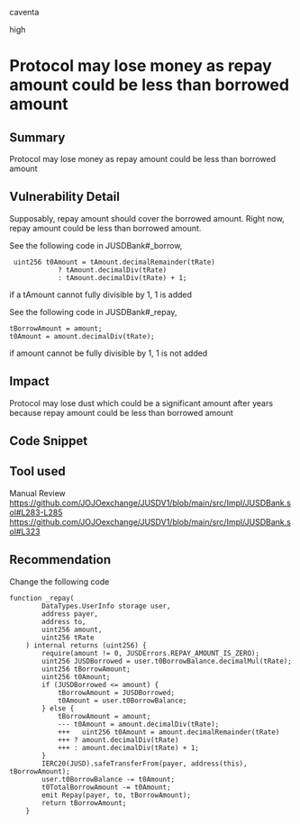 caventa

high

# Protocol may lose money as repay amount could be less than borrowed amount

## Summary
Protocol may lose money as repay amount could be less than borrowed amount

## Vulnerability Detail
Supposably, repay amount should cover the borrowed amount. Right now, repay amount could be less than borrowed amount.

See the following code in JUSDBank#_borrow,

```soildity
 uint256 t0Amount = tAmount.decimalRemainder(tRate)
            ? tAmount.decimalDiv(tRate)
            : tAmount.decimalDiv(tRate) + 1;
```

if a tAmount cannot fully divisible by 1, 1 is added

See the following code in JUSDBank#_repay,

```solidity            
tBorrowAmount = amount;
t0Amount = amount.decimalDiv(tRate); 
``` 

if amount cannot be fully divisible by 1, 1 is not added
           
## Impact
Protocol may lose dust which could be a significant amount after years because repay amount could be less than borrowed amount

## Code Snippet
## Tool used

Manual Review
https://github.com/JOJOexchange/JUSDV1/blob/main/src/Impl/JUSDBank.sol#L283-L285
https://github.com/JOJOexchange/JUSDV1/blob/main/src/Impl/JUSDBank.sol#L323

## Recommendation
Change the following code

```solidity
function _repay(
        DataTypes.UserInfo storage user,
        address payer,
        address to,
        uint256 amount,
        uint256 tRate
    ) internal returns (uint256) {
        require(amount != 0, JUSDErrors.REPAY_AMOUNT_IS_ZERO);
        uint256 JUSDBorrowed = user.t0BorrowBalance.decimalMul(tRate);
        uint256 tBorrowAmount;
        uint256 t0Amount;
        if (JUSDBorrowed <= amount) {
            tBorrowAmount = JUSDBorrowed;
            t0Amount = user.t0BorrowBalance;
        } else {
            tBorrowAmount = amount;
            --- t0Amount = amount.decimalDiv(tRate);
            +++   uint256 t0Amount = amount.decimalRemainder(tRate)
            +++ ? amount.decimalDiv(tRate)
            +++ : amount.decimalDiv(tRate) + 1;
        }
        IERC20(JUSD).safeTransferFrom(payer, address(this), tBorrowAmount);
        user.t0BorrowBalance -= t0Amount;
        t0TotalBorrowAmount -= t0Amount;
        emit Repay(payer, to, tBorrowAmount);
        return tBorrowAmount;
    }
```    